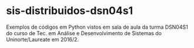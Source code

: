 # sis-distribuidos-dsn04s1
Exemplos de códigos em Python vistos em sala de aula da turma DSN04S1 do curso de Tec. em Análise e Desenvolvimento de Sistemas do Uninorte/Laureate em 2016/2.
